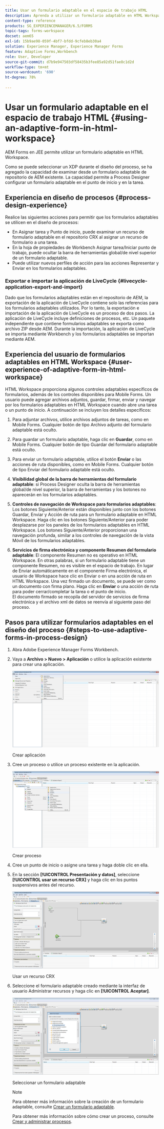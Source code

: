 ```yaml
---
title: Usar un formulario adaptable en el espacio de trabajo HTML
description: Aprenda a utilizar un formulario adaptable en HTML Workspace que permita a los trabajadores acceder al formulario en sus dispositivos.
content-type: reference
products: SG_EXPERIENCEMANAGER/6.5/FORMS
topic-tags: forms-workspace
docset: aem65
exl-id: 15b9ae98-059f-4bf7-bfdd-9cfeb8eb30a4
solution: Experience Manager, Experience Manager Forms
feature: Adaptive Forms,Workbench
role: User, Developer
source-git-commit: d7b9e947503df58435b3fee85a92d51fae8c1d2d
workflow-type: tm+mt
source-wordcount: '690'
ht-degree: 78%

---
```


# Usar un formulario adaptable en el espacio de trabajo HTML {#using-an-adaptive-form-in-html-workspace}

AEM Forms en JEE permite utilizar un formulario adaptable en HTML Workspace.

Como se puede seleccionar un XDP durante el diseño del proceso, se ha agregado la capacidad de examinar desde un formulario adaptable de repositorio de AEM existente. La capacidad permite a Process Designer configurar un formulario adaptable en el punto de inicio y en la tarea.

## Experiencia en diseño de procesos {#process-design-experience}

Realice las siguientes acciones para permitir que los formularios adaptables se utilicen en el diseño de procesos:

* En Asignar tarea y Punto de inicio, puede examinar un recurso de formulario adaptable en el repositorio CRX al asignar un recurso de formulario a una tarea.
* En la hoja de propiedades de Workbench Asignar tarea/Iniciar punto de trabajo, puede ocultar la barra de herramientas global/de nivel superior de un formulario adaptable.
* Puede utilizar nuevos perfiles de acción para las acciones Representar y Enviar en los formularios adaptables.

### Exportar e importar la aplicación de LiveCycle {#livecycle-application-export-and-import}

Dado que los formularios adaptables están en el repositorio de AEM, la exportación de la aplicación de LiveCycle contiene solo las referencias para los formularios adaptables utilizados. Por lo tanto, la exportación e importación de la aplicación de LiveCycle es un proceso de dos pasos. La aplicación de LiveCycle incluye definiciones de procesos, etc. Un paquete independiente que contiene formularios adaptables se exporta como archivo ZIP desde AEM. Durante la importación, la aplicación de LiveCycle se importa mediante Workbench y los formularios adaptables se importan mediante AEM.

## Experiencia del usuario de formularios adaptables en HTML Workspace {#user-experience-of-adaptive-form-in-html-workspace}

HTML Workspace proporciona algunos controles adaptables específicos de formularios, además de los controles disponibles para Mobile Forms. Un usuario puede agregar archivos adjuntos, guardar, firmar, enviar y navegar por los formularios adaptables en HTML Workspace cuando abre una tarea o un punto de inicio. A continuación se incluyen los detalles específicos:

1. Para adjuntar archivos, utilice archivos adjuntos de tareas, como en Mobile Forms. Cualquier botón de tipo Archivo adjunto del formulario adaptable está oculto.

1. Para guardar un formulario adaptable, haga clic en **Guardar**, como en Mobile Forms. Cualquier botón de tipo Guardar del formulario adaptable está oculto.

1. Para enviar un formulario adaptable, utilice el botón **Enviar** o las acciones de ruta disponibles, como en Mobile Forms. Cualquier botón de tipo Enviar del formulario adaptable está oculto.

1. **Visibilidad global de la barra de herramientas del formulario adaptable**: si Process Designer oculta la barra de herramientas global/de nivel superior, la barra de herramientas y los botones no aparecerán en los formularios adaptables.

1. **Controles de navegación de Workspace para formularios adaptables**: Los botones Siguiente/Anterior están disponibles junto con los botones Guardar, Enviar y Acción de ruta para un formulario adaptable en HTML Workspace. Haga clic en los botones Siguiente/Anterior para poder desplazarse por los paneles de los formularios adaptables en HTML Workspace. Los botones Siguiente/Anterior proporcionan una navegación profunda, similar a los controles de navegación de la vista Móvil de los formularios adaptables.

1. **Servicios de firma electrónica y componente Resumen del formulario adaptable**: El componente Resumen no es operativo en HTML Workspace. En otras palabras, si un formulario adaptable tiene un componente Resumen, no es visible en el espacio de trabajo. En lugar de Enviar automáticamente en el componente Firma electrónica, el usuario de Workspace hace clic en Enviar o en una acción de ruta en HTML Workspace. Una vez firmado un documento, se puede ver como un documento con firma plano. Haga clic en **Enviar** o una acción de ruta para poder cerrar/completar la tarea o el punto de inicio.\
   El documento firmado se recopila del servidor de servicios de firma electrónica y el archivo xml de datos se reenvía al siguiente paso del proceso.

## Pasos para utilizar formularios adaptables en el diseño del proceso {#steps-to-use-adaptive-forms-in-process-design}

1. Abra Adobe Experience Manager Forms Workbench.

1. Vaya a **Archivo > Nuevo > Aplicación** o utilice la aplicación existente para crear una aplicación.

   ![Crear nueva aplicación](assets/create_new_appl.png)

   Crear aplicación

1. Cree un proceso o utilice un proceso existente en la aplicación.

   ![Crear nuevo proceso](assets/create_new_process.png)

   Crear proceso

1. Cree un punto de inicio o asigne una tarea y haga doble clic en ella.
1. En la sección **[!UICONTROL Presentación y datos]**, seleccione **[!UICONTROL usar un recurso CRX]** y haga clic en los puntos suspensivos antes del recurso.

   ![Usar un recurso CRX](assets/use_crx_asset.png)

   Usar un recurso CRX

1. Seleccione el formulario adaptable creado mediante la interfaz de usuario Administrar recursos y haga clic en **[!UICONTROL Aceptar]**.

   ![Seleccionar un formulario adaptable](assets/selecting_form.png)

   Seleccionar un formulario adaptable

   >[!NOTE]
   >
   >Para obtener más información sobre la creación de un formulario adaptable, consulte [Crear un formulario adaptable](../../forms/using/creating-adaptive-form.md).
   >
   >
   >Para obtener más información sobre cómo crear un proceso, consulte [Crear y administrar procesos](https://help.adobe.com/en_US/AEMForms/6.1/WorkbenchHelp/WS92d06802c76abadb-1cc35bda128261a20dd-7ff7.2.html).
